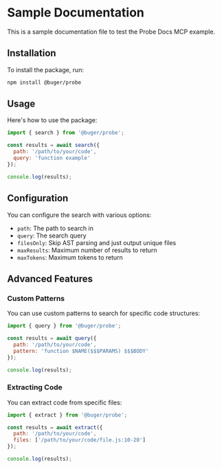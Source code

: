# Sample Documentation

This is a sample documentation file to test the Probe Docs MCP example.

## Installation

To install the package, run:

```bash
npm install @buger/probe
```

## Usage

Here's how to use the package:

```javascript
import { search } from '@buger/probe';

const results = await search({
  path: '/path/to/your/code',
  query: 'function example'
});

console.log(results);
```

## Configuration

You can configure the search with various options:

- `path`: The path to search in
- `query`: The search query
- `filesOnly`: Skip AST parsing and just output unique files
- `maxResults`: Maximum number of results to return
- `maxTokens`: Maximum tokens to return

## Advanced Features

### Custom Patterns

You can use custom patterns to search for specific code structures:

```javascript
import { query } from '@buger/probe';

const results = await query({
  path: '/path/to/your/code',
  pattern: 'function $NAME($$$PARAMS) $$$BODY'
});

console.log(results);
```

### Extracting Code

You can extract code from specific files:

```javascript
import { extract } from '@buger/probe';

const results = await extract({
  path: '/path/to/your/code',
  files: ['/path/to/your/code/file.js:10-20']
});

console.log(results);